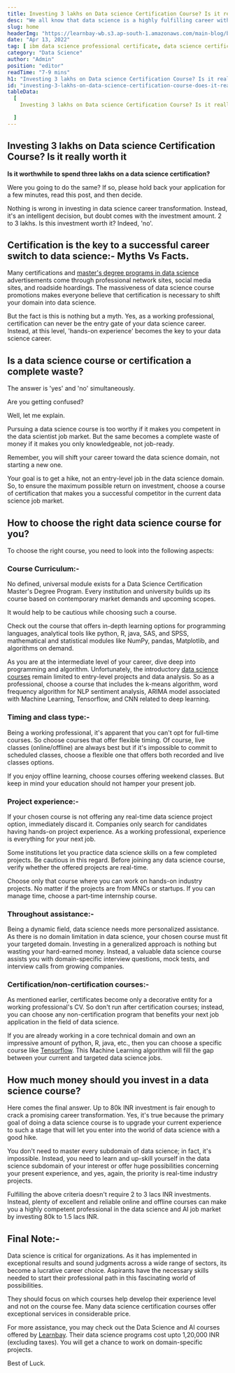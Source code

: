 ```yaml
---
title: Investing 3 lakhs on Data science Certification Course? Is it really worth it
desc: "We all know that data science is a highly fulfilling career with enormous financial prospects. Therefore, enrolling in the best-fit data science course is essential for new graduates as well as working professionals planning for career transition."
slug: home
headerImg: "https://learnbay-wb.s3.ap-south-1.amazonaws.com/main-blog/blog/invest.jpeg"
date: "Apr 13, 2022"
tag: [ ibm data science professional certificate, data science certification course fees, ibm data science professional certificate cost in india, best data science certification course online ]
category: "Data Science"
author: "Admin"
position: "editor"
readTime: "7-9 mins"
h1: "Investing 3 lakhs on Data science Certification Course? Is it really worth it"
id: "investing-3-lakhs-on-data-science-certification-course-does-it-really-worth"
tableData:
  [
    Investing 3 lakhs on Data science Certification Course? Is it really worth it, Certification is the key to a successful career switch to data science:- Myths Vs Facts., Is a data science course or certification a complete waste?, How to choose the right data science course for you?, Course Curriculum:-, Timing and class type:-, Project experience:-, Throughout assistance:-, Certification/non-certification courses:-, Final Note:-

  ]
---
```


## Investing 3 lakhs on Data science Certification Course? Is it really worth it

**Is it worthwhile to spend three lakhs on a data science certification?**

Were you going to do the same? If so, please hold back your application for a few minutes, read this post, and then decide.

Nothing is wrong in investing in data science career transformation. Instead, it's an intelligent decision, but doubt comes with the investment amount. 2 to 3 lakhs. Is this investment worth it? Indeed, 'no'.

## Certification is the key to a successful career switch to data science:- Myths Vs Facts. 

Many certifications and <a href="https://www.learnbay.co/data-science-ai-masters-program" target="_blank">master's degree programs in data science</a> advertisements come through professional network sites, social media sites, and roadside hoardings. The massiveness of data science course promotions makes everyone believe that certification is necessary to shift your domain into data science.

But the fact is this is nothing but a myth. Yes, as a working professional, certification can never be the entry gate of your data science career. Instead, at this level, 'hands-on experience' becomes the key to your data science career.

## Is a data science course or certification a complete waste?    

The answer is 'yes' and 'no' simultaneously.

Are you getting confused?

Well, let me explain.

Pursuing a data science course is too worthy if it makes you competent in the data scientist job market. But the same becomes a complete waste of money if it makes you only knowledgeable, not job-ready.

Remember, you will shift your career toward the data science domain, not starting a new one.

Your goal is to get a hike, not an entry-level job in the data science domain. So, to ensure the maximum possible return on investment, choose a course of certification that makes you a successful competitor in the current data science job market.

## How to choose the right data science course for you?   


To choose the right course, you need to look into the following aspects:

### Course Curriculum:-      

No defined, universal module exists for a Data Science Certification Master's Degree Program. Every institution and university builds up its course based on contemporary market demands and upcoming scopes.

It would help to be cautious while choosing such a course.

Check out the course that offers in-depth learning options for programming languages, analytical tools like python, R, java, SAS, and SPSS, mathematical and statistical modules like NumPy, pandas, Matplotlib, and algorithms on demand.

As you are at the intermediate level of your career, dive deep into programming and algorithm. Unfortunately, the introductory <a href="https://www.learnbay.co/data-science-certification-courses" target="_blank">data science courses</a> remain limited to entry-level projects and data analysis. So as a professional, choose a course that includes the k-means algorithm, word frequency algorithm for NLP sentiment analysis, ARIMA model associated with Machine Learning, Tensorflow, and CNN related to deep learning.

### Timing and class type:-    

Being a working professional, it's apparent that you can't opt for full-time courses. So choose courses that offer flexible timing. Of course, live classes (online/offline) are always best but if it's impossible to commit to scheduled classes, choose a flexible one that offers both recorded and live classes options.

If you enjoy offline learning, choose courses offering weekend classes. But keep in mind your education should not hamper your present job.

### Project experience:-

If your chosen course is not offering any real-time data science project option, immediately discard it. Companies only search for candidates having hands-on project experience. As a working professional, experience is everything for your next job.

Some institutions let you practice data science skills on a few completed projects. Be cautious in this regard. Before joining any data science course, verify whether the offered projects are real-time.

Choose only that course where you can work on hands-on industry projects. No matter if the projects are from MNCs or startups. If you can manage time, choose a part-time internship course.

### Throughout assistance:-      

Being a dynamic field, data science needs more personalized assistance. As there is no domain limitation in data science, your chosen course must fit your targeted domain. Investing in a generalized approach is nothing but wasting your hard-earned money. Instead, a valuable data science course assists you with domain-specific interview questions, mock tests, and interview calls from growing companies.

### Certification/non-certification courses:-

As mentioned earlier, certificates become only a decorative entity for a working professional's CV. So don't run after certification courses; instead, you can choose any non-certification program that benefits your next job application in the field of data science.

If you are already working in a core technical domain and own an impressive amount of python, R, java, etc., then you can choose a specific course like <a href="https://www.tensorflow.org/" target="_blank">Tensorflow</a>. This Machine Learning algorithm will fill the gap between your current and targeted data science jobs.

## **How much money should you invest in a data science course?**

Here comes the final answer. Up to 80k INR investment is fair enough to crack a promising career transformation. Yes, it's true because the primary goal of doing a data science course is to upgrade your current experience to such a stage that will let you enter into the world of data science with a good hike.

You don't need to master every subdomain of data science; in fact, it's impossible. Instead, you need to learn and up-skill yourself in the data science subdomain of your interest or offer huge possibilities concerning your present experience, and yes, again, the priority is real-time industry projects.

Fulfilling the above criteria doesn't require 2 to 3 lacs INR investments. Instead, plenty of excellent and reliable online and offline courses can make you a highly competent professional in the data science and AI job market by investing 80k to 1.5 lacs INR.

## Final Note:-   

Data science is critical for organizations. As it has implemented in exceptional results and sound judgments across a wide range of sectors, its become a lucrative career choice. Aspirants have the necessary skills needed to start their professional path in this fascinating world of possibilities.

They should focus on which courses help develop their experience level and not on the course fee. Many data science certification courses offer exceptional services in considerable price.

For more assistance, you may check out the Data Science and AI courses offered by <a href="https://www.learnbay.co/" target="_blank">Learnbay</a>. Their data science programs cost upto 1,20,000 INR (excluding taxes). You will get a chance to work on domain-specific projects.

Best of Luck.
